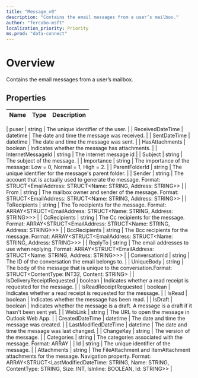 ```yaml
---
title: "Message_v0"
description: "Contains the email messages from a user’s mailbox."
author: "fercobo-msft"
localization_priority: Priority
ms.prod: "data-connect"
---
```


# Overview

Contains the email messages from a user’s mailbox.

## Properties

| Name                       | Type     | Description                                                                                                                                                                                                              |
| -------------------------- | -------- | ------------------------------------------------------------------------------------------------------------------------------------------------------------------------------------------------------------------------ |

| puser                         | string   | The unique identifier of the user.  |
| ReceivedDateTime           | datetime | The date and time the message was received.                                                                                                                                                                              |
| SentDateTime               | datetime | The date and time the message was sent.                                                                                                                                                                                  |
| HasAttachments             | boolean  | Indicates whether the message has attachments.                                                                                                                                                                           |
| InternetMessageId          | string   | The internet message id                                                                                                                                                                                                  |
| Subject                    | string   | The subject of the message.                                                                                                                                                                                              |
| Importance                 | string   | The importance of the message: Low = 0, Normal = 1, High = 2.                                                                                                                                                            |
| ParentFolderId             | string   | The unique identifier for the message's parent folder.                                                                                                                                                                   |
| Sender                     | string   | The account that is actually used to generate the message. Format: STRUCT<EmailAddress: STRUCT<Name: STRING, Address: STRING>>                                                                                           |
| From                       | string   | The mailbox owner and sender of the message. Format: STRUCT<EmailAddress: STRUCT<Name: STRING, Address: STRING>>                                                                                                         |
| ToRecipients               | string   | The To recipients for the message. Format: ARRAY<STRUCT<EmailAddress: STRUCT<Name: STRING, Address: STRING>>>                                                                                                            |
| CcRecipients               | string   | The Cc recipients for the message. Format: ARRAY<STRUCT<EmailAddress: STRUCT<Name: STRING, Address: STRING>>>                                                                                                            |
| BccRecipients              | string   | The Bcc recipients for the message. Format: ARRAY<STRUCT<EmailAddress: STRUCT<Name: STRING, Address: STRING>>>                                                                                                           |
| ReplyTo                    | string   | The email addresses to use when replying. Format: ARRAY<STRUCT<EmailAddress: STRUCT<Name: STRING, Address: STRING>>>                                                                                                     |
| ConversationId             | string   | The ID of the conversation the email belongs to.                                                                                                                                                                         |
| UniqueBody                 | string   | The body of the message that is unique to the conversation.Format: STRUCT<ContentType: INT32, Content: STRING>                                                                                                           |
| IsDeliveryReceiptRequested | boolean  | Indicates whether a read receipt is requested for the message.                                                                                                                                                           |
| IsReadReceiptRequested     | boolean  | Indicates whether a read receipt is requested for the message.                                                                                                                                                           |
| IsRead                     | boolean  | Indicates whether the message has been read.                                                                                                                                                                             |
| IsDraft                    | boolean  | Indicates whether the message is a draft. A message is a draft if it hasn't been sent yet.                                                                                                                               |
| WebLink                    | string   | The URL to open the message in Outlook Web App.                                                                                                                                                                          |
| CreatedDateTime            | datetime | The date and time the message was created.                                                                                                                                                                               |
| LastModifiedDateTime       | datetime | The date and time the message was last changed.                                                                                                                                                                          |
| ChangeKey                  | string   | The version of the message.                                                                                                                                                                                              |
| Categories                 | string   | The categories associated with the message. Format: ARRAY<STRING>                                                                                                                                                        |
| Id                         | string   | The unique identifier of the message.                                                                                                                                                                                    |
| Attachments                | string   | The FileAttachment and ItemAttachment attachments for the message. Navigation property. Format: ARRAY<STRUCT<LastModifiedDateTime: STRING, Name: STRING, ContentType: STRING, Size: INT, IsInline: BOOLEAN, Id: STRING>> |
